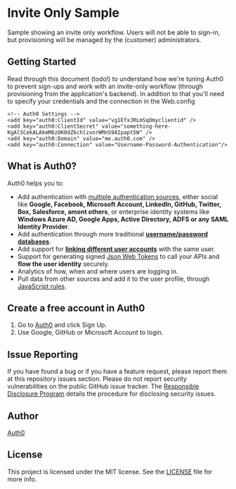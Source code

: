 # Invite Only Sample

Sample showing an invite only workflow. Users will not be able to sign-in, but provisioning will be managed by the (customer) administrators.

## Getting Started

Read through this document (todo!) to understand how we're tuning Auth0 to prevent sign-ups and work with an invite-only workflow (through provisioning from the application's backend). In addition to that you'll need to specify your credentials and the connection in the Web.config


    <!-- Auth0 Settings -->
    <add key="auth0:ClientId" value="vg1EfxJRLmSqOmyclientid" />
    <add key="auth0:ClientSecret" value="something-here-KgAlSCekALAkmM6zOK0dZ6chlzxnrWMnS9AIpapt5W" />
    <add key="auth0:Domain" value="me.auth0.com" />
    <add key="auth0:Connection" value="Username-Password-Authentication"/>

## What is Auth0?

Auth0 helps you to:

* Add authentication with [multiple authentication sources](https://docs.auth0.com/identityproviders), either social like **Google, Facebook, Microsoft Account, LinkedIn, GitHub, Twitter, Box, Salesforce, amont others**, or enterprise identity systems like **Windows Azure AD, Google Apps, Active Directory, ADFS or any SAML Identity Provider**.
* Add authentication through more traditional **[username/password databases](https://docs.auth0.com/mysql-connection-tutorial)**.
* Add support for **[linking different user accounts](https://docs.auth0.com/link-accounts)** with the same user.
* Support for generating signed [Json Web Tokens](https://docs.auth0.com/jwt) to call your APIs and **flow the user identity** securely.
* Analytics of how, when and where users are logging in.
* Pull data from other sources and add it to the user profile, through [JavaScript rules](https://docs.auth0.com/rules).

## Create a free account in Auth0

1. Go to [Auth0](https://auth0.com) and click Sign Up.
2. Use Google, GitHub or Microsoft Account to login.

## Issue Reporting

If you have found a bug or if you have a feature request, please report them at this repository issues section. Please do not report security vulnerabilities on the public GitHub issue tracker. The [Responsible Disclosure Program](https://auth0.com/whitehat) details the procedure for disclosing security issues.

## Author

[Auth0](auth0.com)

## License

This project is licensed under the MIT license. See the [LICENSE](LICENSE.txt) file for more info.
